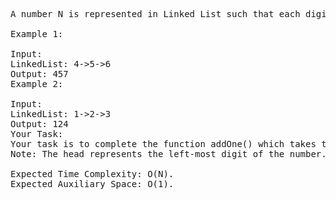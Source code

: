 <pre>
A number N is represented in Linked List such that each digit corresponds to a node in linked list. You need to add 1 to it.

Example 1:

Input:
LinkedList: 4->5->6
Output: 457 
Example 2:

Input:
LinkedList: 1->2->3
Output: 124 
Your Task:
Your task is to complete the function addOne() which takes the head of the linked list as the only argument and returns the head of the modified linked list. The driver code prints the number.
Note: The head represents the left-most digit of the number.

Expected Time Complexity: O(N).
Expected Auxiliary Space: O(1).
</pre>